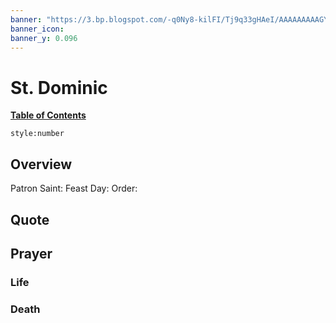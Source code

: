 ```yaml
---
banner: "https://3.bp.blogspot.com/-q0Ny8-kilFI/Tj9q33gHAeI/AAAAAAAAAGY/EpD8UKSJgGo/w1200-h630-p-k-no-nu/St.D.jpg"
banner_icon:
banner_y: 0.096
---
```

# St. Dominic

**<u> Table of Contents </u>**
```toc
style:number
```

## Overview
Patron Saint: 
Feast Day: 
Order: 

## Quote

> 

## Prayer

> 

### Life


### Death